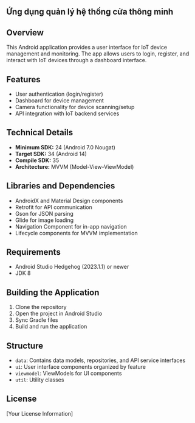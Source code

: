 ## Ứng dụng quản lý hệ thống cửa thông minh

## Overview
This Android application provides a user interface for IoT device management and monitoring. The app allows users to login, register, and interact with IoT devices through a dashboard interface.

## Features
- User authentication (login/register)
- Dashboard for device management
- Camera functionality for device scanning/setup
- API integration with IoT backend services

## Technical Details
- **Minimum SDK:** 24 (Android 7.0 Nougat)
- **Target SDK:** 34 (Android 14)
- **Compile SDK:** 35
- **Architecture:** MVVM (Model-View-ViewModel)

## Libraries and Dependencies
- AndroidX and Material Design components
- Retrofit for API communication
- Gson for JSON parsing
- Glide for image loading
- Navigation Component for in-app navigation
- Lifecycle components for MVVM implementation

## Requirements
- Android Studio Hedgehog (2023.1.1) or newer
- JDK 8

## Building the Application
1. Clone the repository
2. Open the project in Android Studio
3. Sync Gradle files
4. Build and run the application

## Structure
- `data`: Contains data models, repositories, and API service interfaces
- `ui`: User interface components organized by feature
- `viewmodel`: ViewModels for UI components
- `util`: Utility classes

## License
[Your License Information]
